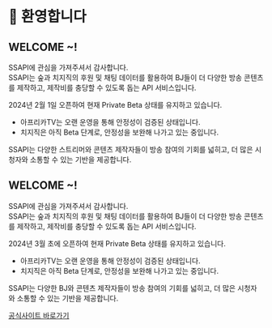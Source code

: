 # 🌟 환영합니다

## WELCOME \~!

SSAPI에 관심을 가져주셔서 감사합니다.  
SSAPI는 숲과 치지직의 후원 및 채팅 데이터를 활용하여 BJ들이 더 다양한 방송 콘텐츠를 제작하고, 제작비를 충당할 수 있도록 돕는 API 서비스입니다.

2024년 2월 1일 오픈하여 현재 Private Beta 상태를 유지하고 있습니다.

* 아프리카TV는 오랜 운영을 통해 안정성이 검증된 상태입니다.
* 치지직은 아직 Beta 단계로, 안정성을 보완해 나가고 있는 중입니다.

SSAPI는 다양한 스트리머와 콘텐츠 제작자들이 방송 참여의 기회를 넓히고, 더 많은 시청자와 소통할 수 있는 기반을 제공합니다.

## WELCOME \~!

SSAPI에 관심을 가져주셔서 감사합니다.  
SSAPI는 숲과 치지직의 후원 및 채팅 데이터를 활용하여 BJ들이 더 다양한 방송 콘텐츠를 제작하고, 제작비를 충당할 수 있도록 돕는 API 서비스입니다.

2024년 3월 초에 오픈하여 현재 Private Beta 상태를 유지하고 있습니다.

* 아프리카TV는 오랜 운영을 통해 안정성이 검증된 상태입니다.
* 치지직은 아직 Beta 단계로, 안정성을 보완해 나가고 있는 중입니다.

SSAPI는 다양한 BJ와 콘텐츠 제작자들이 방송 참여의 기회를 넓히고, 더 많은 시청자와 소통할 수 있는 기반을 제공합니다.

[공식사이트 바로가기]([quick\_start\_guide.md](https://ssapi.kr/))
